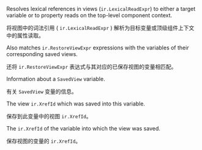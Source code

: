 Resolves lexical references in views \(`ir.LexicalReadExpr`\) to either a target variable or to
property reads on the top-level component context.

将视图中的词法引用 \( `ir.LexicalReadExpr` \) 解析为目标变量或顶级组件上下文中的属性读取。

Also matches `ir.RestoreViewExpr` expressions with the variables of their corresponding saved
views.

还将 `ir.RestoreViewExpr` 表达式与其对应的已保存视图的变量相匹配。

Information about a `SavedView` variable.

有关 `SavedView` 变量的信息。

The view `ir.XrefId` which was saved into this variable.

保存到此变量中的视图 `ir.XrefId`。

The `ir.XrefId` of the variable into which the view was saved.

保存视图的变量的 `ir.XrefId`。